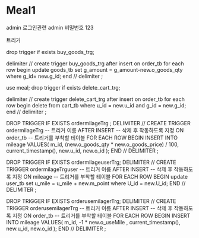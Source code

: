 # Meal1
admin 로그인관련 
admin
비밀번호 123




트리거   


drop trigger if exists buy_goods_trg;

delimiter //
create trigger buy_goods_trg
after insert
on order_tb
for each row
begin
update goods_tb set g_amount = g_amount-new.o_goods_qty where g_id= new.g_id;
end //
delimiter ;

use meal;
drop trigger if exists delete_cart_trg;

delimiter //
create trigger delete_cart_trg
after insert
on order_tb
for each row
begin
delete from cart_tb where u_id = new.u_id and g_id = new.g_id;
end //
delimiter ; 


DROP TRIGGER IF EXISTS ordermilageTrg ;
DELIMITER // 
CREATE TRIGGER ordermilageTrg -- 트리거 이름
AFTER INSERT -- 삭제 후 작동하도록 지정
ON order_tb -- 트리거를 부착할 테이블
FOR EACH ROW 
BEGIN 
INSERT INTO mileage VALUES(
m_id,
(new.o_goods_qty * new.o_goods_price) / 100,
current_timestamp(),
new.u_id,
new.o_id
);
 END // 
 DELIMITER ;


DROP TRIGGER IF EXISTS ordermilageuserTrg;
DELIMITER // 
CREATE TRIGGER ordermilageTrguser -- 트리거 이름
AFTER INSERT -- 삭제 후 작동하도록 지정
ON mileage -- 트리거를 부착할 테이블
FOR EACH ROW 
BEGIN 
update user_tb set u_mile = u_mile + new.m_point where U_id = new.U_id;
 END // 
 DELIMITER ;


DROP TRIGGER IF EXISTS orderusemilagerTrg;
DELIMITER // 
CREATE TRIGGER orderusemilagerTrg -- 트리거 이름
AFTER INSERT -- 삭제 후 작동하도록 지정
ON order_tb -- 트리거를 부착할 테이블
FOR EACH ROW 
BEGIN 
INSERT INTO mileage VALUES(
m_id,
-1 * new.o_useMile ,
current_timestamp(),
new.u_id,
new.o_id
);
 END // 
 DELIMITER ;
